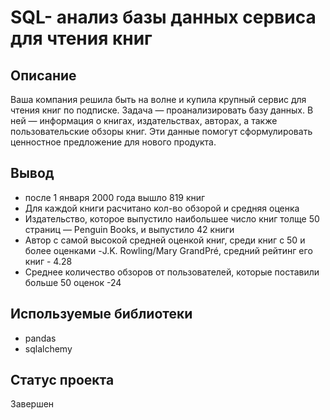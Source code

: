 # SQL- анализ базы данных сервиса для чтения книг

## Описание
Ваша компания решила быть на волне и купила крупный сервис для чтения книг по подписке. Задача — проанализировать базу данных.
В ней — информация о книгах, издательствах, авторах, а также пользовательские обзоры книг. Эти данные помогут сформулировать ценностное предложение для нового продукта.


## Вывод
- после 1 января 2000 года вышло 819 книг
- Для каждой книги расчитано кол-во обзорой и средняя оценка
- Издательство, которое выпустило наибольшее число книг толще 50 страниц — Penguin Books, и выпустило 42 книги
- Автор с самой высокой средней оценкой книг, среди книг с 50 и более оценками -J.K. Rowling/Mary GrandPré, средний рейтинг его книг - 4.28
- Среднее количество обзоров от пользователей, которые поставили больше 50 оценок -24

## Используемые библиотеки
- pandas
- sqlalchemy


## Статус проекта
Завершен
